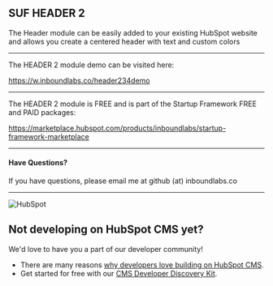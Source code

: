 ## SUF HEADER 2

The Header module can be easily added to your existing HubSpot website and allows you create a centered header with text and custom colors


---

The HEADER 2 module demo can be visited here:

https://w.inboundlabs.co/header234demo

---

The HEADER 2 module is FREE and is  part of the Startup Framework FREE and PAID packages:

https://marketplace.hubspot.com/products/inboundlabs/startup-framework-marketplace

---

#### Have Questions?
If you have questions, please email me at github (at) inboundlabs.co 

---
![HubSpot](https://cdn2.hubspot.net/hubfs/327485/HubSpot%20Wordmark%20-%20Full%20Color.png "HubSpot")
## Not developing on HubSpot CMS yet?
We'd love to have you a part of our developer community!
  -  There are many reasons [why developers love building on HubSpot CMS](https://designers.hubspot.com/web-developers-love-hubspot-cms "Why develop on HubSpot CMS?").
  -  Get started for free with our [CMS Developer Discovery Kit](https://designers.hubspot.com/discoverykit "Get started building on HubSpot for free!"). 

